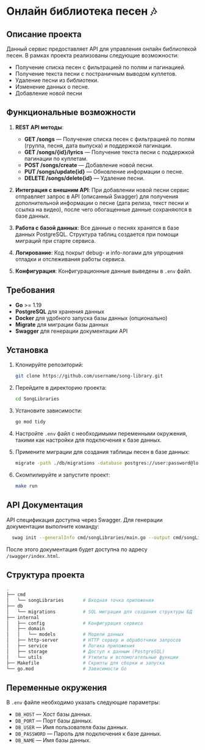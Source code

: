 # Онлайн библиотека песен 🎶

## Описание проекта

Данный сервис предоставляет API для управления онлайн библиотекой песен. В рамках проекта реализованы следующие возможности:

- Получение списка песен с фильтрацией по полям и пагинацией.
- Получение текста песни с постраничным выводом куплетов.
- Удаление песни из библиотеки.
- Изменение данных о песне.
- Добавление новой песни

## Функциональные возможности

1. **REST API методы**:
   - **GET /songs** — Получение списка песен с фильтрацией по полям (группа, песня, дата выпуска) и поддержкой пагинации.
   - **GET /songs/{id}/lyrics** — Получение текста песни с поддержкой пагинации по куплетам.
   - **POST /songs/create** — Добавление новой песни.
   - **PUT /songs/update{id}** — Обновление информации о песне.
   - **DELETE /songs/delete{id}** — Удаление песни.

2. **Интеграция с внешним API**:
   При добавлении новой песни сервис отправляет запрос в API (описанный Swagger) для получения дополнительной информации о песне (дата релиза, текст песни и ссылка на видео), после чего обогащенные данные сохраняются в базе данных.

3. **Работа с базой данных**:
   Все данные о песнях хранятся в базе данных PostgreSQL. Структура таблиц создается при помощи миграций при старте сервиса.

4. **Логирование**:
   Код покрыт debug- и info-логами для упрощения отладки и отслеживания работы сервиса.

5. **Конфигурация**:
   Конфигурационные данные выведены в `.env` файл.

## Требования

- **Go** >= 1.19
- **PostgreSQL** для хранения данных
- **Docker** для удобного запуска базы данных (опционально)
- **Migrate** для миграции базы данных
- **Swagger** для генерации документации API

## Установка

1. Клонируйте репозиторий:
   ```bash
   git clone https://github.com/username/song-library.git


2. Перейдите в директорию проекта:
   ```bash
   cd SongLibraries
   ```

3. Установите зависимости:
   ```bash
   go mod tidy
   ```

4. Настройте `.env` файл с необходимыми переменными окружения, такими как настройки для подключения к базе данных.

5. Примените миграции для создания таблицы песен в базе данных:
   ```bash
   migrate -path ./db/migrations -database postgres://user:password@localhost:5432/dbname?sslmode=disable up
   ```

6. Скомпилируйте и запустите проект:
   ```bash
   make run
   ```

## API Документация

API спецификация доступна через Swagger. Для генерации документации выполните команду:
```bash
  swag init --generalInfo cmd/songLibraries/main.go --output cmd/songLibraries/docs 
```
После этого документация будет доступна по адресу `/swagger/index.html`.

## Структура проекта

```bash
.
├── cmd
│   └── songLibraries       # Входная точка приложения
├── db
│   └── migrations          # SQL миграции для создания структуры БД
├── internal
│   ├── config              # Конфигурация сервиса
│   ├── domain
│   │   └── models          # Модели данных
│   ├── http-server         # HTTP сервер и обработчики запросов
│   ├── service             # Логика приложения
│   ├── storage             # Доступ к данным (PostgreSQL)
│   └── utils               # Утилиты и вспомогательные функции
├── Makefile                # Скрипты для сборки и запуска
└── go.mod                  # Зависимости Go
```

## Переменные окружения

В `.env` файле необходимо указать следующие параметры:
- `DB_HOST` — Хост базы данных.
- `DB_PORT` — Порт базы данных.
- `DB_USER` — Имя пользователя базы данных.
- `DB_PASSWORD` — Пароль для подключения к базе данных.
- `DB_NAME` — Имя базы данных.

